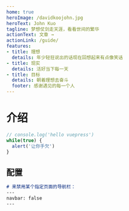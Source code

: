 ```yaml
---
home: true
heroImage: /davidkoojohn.jpg
heroText: John Kuo
tagline: 梦想仗剑走天涯，看看世间的繁华
actionText: 文章 →
actionLink: /guide/
features:
- title: 理想
  details: 年少轻狂说出的话现在回想起来有点像笑话
- title: 现实
  details: 活好当下每一天
- title: 目标
  details: 朝着理想去奋斗
  footer: 感谢遇见的每一个人
---
```



# 介绍

```javascript
// console.log('hello vuepress')
while(true) {
  alert('让你手欠')
}
```

## 配置

```markdown
# 来禁用某个指定页面的导航栏：
---
navbar: false
---
```


